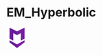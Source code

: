 # EM_Hyperbolic




![alt text](https://github.com/adam-p/markdown-here/raw/master/src/common/images/icon48.png "Logo Title Text 1")